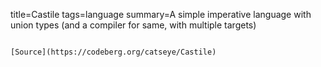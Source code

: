 title=Castile
tags=language
summary=A simple imperative language with union types (and a compiler for same, with multiple targets)
~~~~~~

[Source](https://codeberg.org/catseye/Castile)

